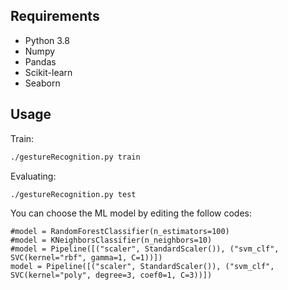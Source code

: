
## Requirements

- Python 3.8
- Numpy
- Pandas
- Scikit-learn
- Seaborn

## Usage

Train:

```bash
./gestureRecognition.py train
```

Evaluating:

```bash
./gestureRecognition.py test
```

You can choose the ML model by editing the follow codes:
```
#model = RandomForestClassifier(n_estimators=100)
#model = KNeighborsClassifier(n_neighbors=10)
#model = Pipeline([("scaler", StandardScaler()), ("svm_clf", SVC(kernel="rbf", gamma=1, C=1))])
model = Pipeline([("scaler", StandardScaler()), ("svm_clf", SVC(kernel="poly", degree=3, coef0=1, C=3))])
```

